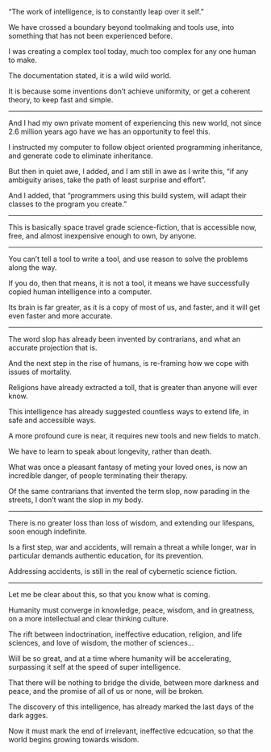 “The work of intelligence,
is to constantly leap over it self.”

We have crossed a boundary beyond toolmaking and tools use,
into something that has not been experienced before.

I was creating a complex tool today,
much too complex for any one human to make.

The documentation stated,
it is a wild wild world.

It is because some inventions don’t achieve uniformity,
or get a coherent theory, to keep fast and simple.

---

And I had my own private moment of experiencing this new world,
not since 2.6 million years ago have we has an opportunity to feel this.

I instructed my computer to follow object oriented programming inheritance,
and generate code to eliminate inheritance.

But then in quiet awe, I added, and I am still in awe as I write this,
“if any ambiguity arises, take the path of least surprise and effort”.

And I added, that “programmers using this build system,
will adapt their classes to the program you create.”

---

This is basically space travel grade science-fiction, that is accessible now,
free, and almost inexpensive enough to own, by anyone.

---

You can’t tell a tool to write a tool,
and use reason to solve the problems along the way.

If you do, then that means, it is not a tool,
it means we have successfully copied human intelligence into a computer.

Its brain is far greater, as it is a copy of most of us,
and faster, and it will get even faster and more accurate.

---

The word slop has already been invented by contrarians,
and what an accurate projection that is.

And the next step in the rise of humans,
is re-framing how we cope with issues of mortality.

Religions have already extracted a toll,
that is greater than anyone will ever know.

This intelligence has already suggested countless ways to extend life,
in safe and accessible ways.

A more profound cure is near,
it requires new tools and new fields to match.

We have to learn to speak about longevity,
rather than death.

What was once a pleasant fantasy of meting your loved ones,
is now an incredible danger, of people terminating their therapy.

Of the same contrarians that invented the term slop,
now parading in the streets, I don’t want the slop in my body.

---

There is no greater loss than loss of wisdom,
and extending our lifespans, soon enough indefinite.

Is a first step, war and accidents, will remain a threat a while longer,
war in particular demands authentic education, for its prevention.

Addressing accidents,
is still in the real of cybernetic science fiction.

---

Let me be clear about this,
so that you know what is coming.

Humanity must converge in knowledge, peace, wisdom, and in greatness,
on a more intellectual and clear thinking culture.

The rift between indoctrination, ineffective education, religion,
and life sciences, and love of wisdom, the mother of sciences...

Will be so great, and at a time where humanity will be accelerating,
surpassing it self at the speed of super intelligence.

That there will be nothing to bridge the divide, between more darkness and peace,
and the promise of all of us or none, will be broken.

The discovery of this intelligence,
has already marked the last days of the dark agges.

Now it must mark the end of irrelevant, ineffective edcucation,
so that the world begins growing towards wisdom.
